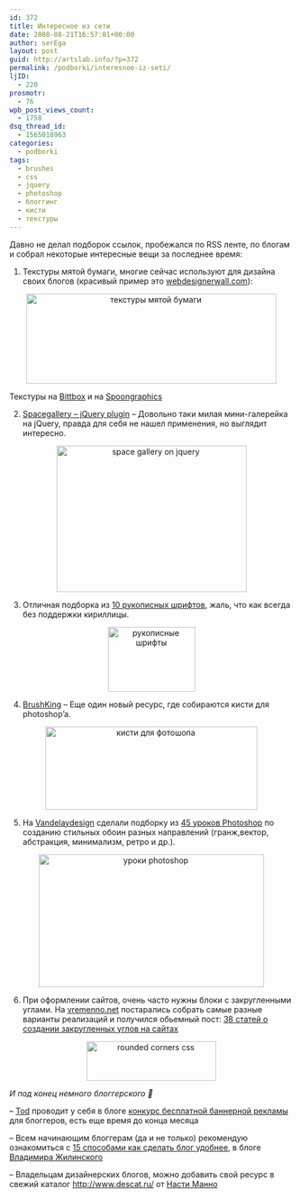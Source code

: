 ```yaml
---
id: 372
title: Интересное из сети
date: 2008-08-21T16:57:01+00:00
author: serEga
layout: post
guid: http://artslab.info/?p=372
permalink: /podborki/interesnoe-iz-seti/
ljID:
  - 220
prosmotr:
  - 76
wpb_post_views_count:
  - 1758
dsq_thread_id:
  - 1565018963
categories:
  - podborki
tags:
  - brushes
  - css
  - jquery
  - photoshop
  - блоггинг
  - кисти
  - текстуры
---
```

Давно не делал подборок ссылок, пробежался по RSS ленте, по блогам и собрал некоторые интересные вещи за последнее время:

1. Текстуры мятой бумаги, многие сейчас используют для дизайна своих блогов (красивый пример это <a href="http://webdesignerwall.com" target="_blank">webdesignerwall.com</a>):

<p style="text-align: center;">
  <img class="aligncenter" style="border: 0pt none;" src="http://clip2net.com/clip/m6048/1219320730-clip-15kb.jpg" alt="текстуры мятой бумаги" width="444" height="160" />
</p>

Текстуры на <a href="http://www.bittbox.com/freebies/free-high-res-grungy-paper-textures/" target="_blank">Bittbox</a> и на <a href="http://www.blog.spoongraphics.co.uk/freebies/5-fantastically-high-res-brown-paper-textures" target="_blank">Spoongraphics</a>

2. <a href="http://eyecon.ro/spacegallery/" target="_blank">Spacegallery &#8211; jQuery plugin</a> &#8211; Довольно таки милая мини-галерейка на jQuery, правда для себя не нашел применения, но выглядит интересно.

<p style="text-align: center;">
  <img class="aligncenter" style="border: 0pt none;" src="http://clip2net.com/clip/m6048/1219325551-clip-17kb.jpg" alt="space gallery on jquery" width="337" height="260" />
</p>

3. Отличная подборка из <a href="http://woork.blogspot.com/2008/08/10-handwritten-fonts-you-cant-miss.html" target="_blank">10 рукописных шрифтов</a>, жаль, что как всегда без поддержки кириллицы.

<p style="text-align: center;">
  <a href="{{site.img_cdn}}/handwriting.jpg"><img class="alignnone size-medium wp-image-375" title="handwriting" src="{{site.img_cdn}}/handwriting.jpg" alt="рукописные шрифты" width="155" height="115" /></a>
</p>

4. <a href="http://www.brushking.eu/" target="_blank">BrushKing</a> &#8211; Еще один новый ресурс, где собираются кисти для photoshop&#8217;a.

<p style="text-align: center;">
  <img class="aligncenter" style="border: 0pt none ;" src="http://clip2net.com/clip/m6048/1219323476-clip-16kb.jpg" alt="кисти для фотошопа" width="376" height="148" />
</p>

5. На <a href="http://vandelaydesign.com/" target="_blank">Vandelaydesign</a> сделали подборку из <a href="http://vandelaydesign.com/blog/design/photoshop-tutorials-wallpaper/" target="_blank">45 уроков Photoshop</a> по созданию стильных обоин разных направлений (гранж,вектор, абстракция, минимализм, ретро и др.).

<p style="text-align: center;">
  <img class="aligncenter" style="border: 0pt none;" src="http://img379.imageshack.us/img379/2497/photoshopqq0.jpg" alt="уроки photoshop" width="400" height="236" />
</p>

6. При оформлении сайтов, очень часто нужны блоки с закругленными углами. На <a href="http://vremenno.net" target="_blank">vremenno.net</a> постарались собрать самые разные варианты реализаций и получился обьемный пост: <a href="http://vremenno.net/html-css/38-articles-about-creating-rounded-corners/" target="_blank">38 статей о создании закругленных углов на сайтах</a>

<p style="text-align: center;">
  <img class="aligncenter" style="border: 0pt none;" src="http://vremenno.net/files/uploads/corners/main-1.gif" alt="rounded corners css" width="230" height="70" />
</p>

_И под конец немного блоггерского 🙂_

&#8211; <a href="http://tods-blog.com.ua/" target="_blank">Tod</a> проводит у себя в блоге <a href="http://tods-blog.com.ua/my-projects/konkurs-free-banners-ads/" target="_blank">конкурс бесплатной баннерной рекламы</a> для блоггеров, есть еще время до конца месяца

&#8211; Всем начинающим блоггерам (да и не только) рекомендую ознакомиться с <a href="http://zhilinsky.ru/2008/08/11/15-step-4-blog/" target="_blank">15 способами как сделать блог удобнее</a>, в блоге <a href="http://zhilinsky.ru/" target="_blank">Владимира Жилинского</a>

&#8211; Владельцам дизайнерских блогов, можно добавить свой ресурс в свежий каталог <a href="http://www.descat.ru/" target="_blank">http://www.descat.ru/</a> от <a href="http://www.mannodesign.com/katalog-dizajnerskix-blogov-otkryt" target="_blank">Насти Манно</a>